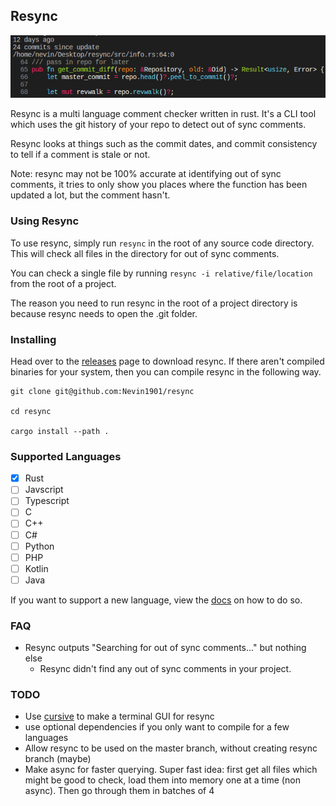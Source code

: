 ## Resync

![1](assets/1.png)

Resync is a multi language comment checker written in rust. It's a CLI tool which uses the git history of your repo to detect out of sync comments.

Resync looks at things such as the commit dates, and commit consistency to tell if a comment is stale or not.

Note: resync may not be 100% accurate at identifying out of sync comments, it tries to only show you places where the function has been updated a lot, but the comment hasn't.

### Using Resync

To use resync, simply run `resync` in the root of any source code directory. This will check all files in the directory for out of sync comments.

You can check a single file by running `resync -i relative/file/location` from the root of a project.

The reason you need to run resync in the root of a project directory is because resync needs to open the .git folder.

### Installing

Head over to the [releases](/releases) page to download resync. If there aren't compiled binaries for your system, then you can compile resync in the following way.

```
git clone git@github.com:Nevin1901/resync

cd resync

cargo install --path .
```

### Supported Languages

- [x] Rust
- [ ] Javscript
- [ ] Typescript
- [ ] C
- [ ] C++
- [ ] C#
- [ ] Python
- [ ] PHP
- [ ] Kotlin
- [ ] Java

If you want to support a new language, view the [docs]() on how to do so.

### FAQ

- Resync outputs "Searching for out of sync comments..." but nothing else
  - Resync didn't find any out of sync comments in your project.

### TODO

- Use [cursive](https://github.com/gyscos/cursive) to make a terminal GUI for resync
- use optional dependencies if you only want to compile for a few languages
- Allow resync to be used on the master branch, without creating resync branch (maybe)
- Make async for faster querying. Super fast idea: first get all files which might be good to check, load them into memory one at a time (non async). Then go through them in batches of 4
